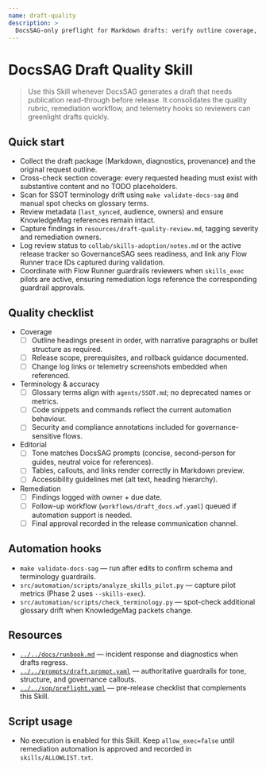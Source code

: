 ```yaml
---
name: draft-quality
description: >
  DocsSAG-only preflight for Markdown drafts: verify outline coverage, SSOT terminology, draft quality rubric adherence, severity logging, release readiness gates, Flow Runner trace linkage, and publication sign-off requirements.
---
```


# DocsSAG Draft Quality Skill

> Use this Skill whenever DocsSAG generates a draft that needs publication read-through before release. It consolidates the quality rubric, remediation workflow, and telemetry hooks so reviewers can greenlight drafts quickly.

## Quick start
- Collect the draft package (Markdown, diagnostics, provenance) and the original request outline.
- Cross-check section coverage: every requested heading must exist with substantive content and no TODO placeholders.
- Scan for SSOT terminology drift using `make validate-docs-sag` and manual spot checks on glossary terms.
- Review metadata (`last_synced`, audience, owners) and ensure KnowledgeMag references remain intact.
- Capture findings in `resources/draft-quality-review.md`, tagging severity and remediation owners.
- Log review status to `collab/skills-adoption/notes.md` or the active release tracker so GovernanceSAG sees readiness, and link any Flow Runner trace IDs captured during validation.
- Coordinate with Flow Runner guardrails reviewers when `skills_exec` pilots are active, ensuring remediation logs reference the corresponding guardrail approvals.

## Quality checklist
- Coverage
  - [ ] Outline headings present in order, with narrative paragraphs or bullet structure as required.
  - [ ] Release scope, prerequisites, and rollback guidance documented.
  - [ ] Change log links or telemetry screenshots embedded when referenced.
- Terminology & accuracy
  - [ ] Glossary terms align with `agents/SSOT.md`; no deprecated names or metrics.
  - [ ] Code snippets and commands reflect the current automation behaviour.
  - [ ] Security and compliance annotations included for governance-sensitive flows.
- Editorial
  - [ ] Tone matches DocsSAG prompts (concise, second-person for guides, neutral voice for references).
  - [ ] Tables, callouts, and links render correctly in Markdown preview.
  - [ ] Accessibility guidelines met (alt text, heading hierarchy).
- Remediation
  - [ ] Findings logged with owner + due date.
  - [ ] Follow-up workflow (`workflows/draft_docs.wf.yaml`) queued if automation support is needed.
  - [ ] Final approval recorded in the release communication channel.

## Automation hooks
- `make validate-docs-sag` — run after edits to confirm schema and terminology guardrails.
- `src/automation/scripts/analyze_skills_pilot.py` — capture pilot metrics (Phase 2 uses `--skills-exec`).
- `src/automation/scripts/check_terminology.py` — spot-check additional glossary drift when KnowledgeMag packets change.

## Resources
- [`../../docs/runbook.md`](../../docs/runbook.md) — incident response and diagnostics when drafts regress.
- [`../../prompts/draft.prompt.yaml`](../../prompts/draft.prompt.yaml) — authoritative guardrails for tone, structure, and governance callouts.
- [`../../sop/preflight.yaml`](../../sop/preflight.yaml) — pre-release checklist that complements this Skill.

## Script usage
- No execution is enabled for this Skill. Keep `allow_exec=false` until remediation automation is approved and recorded in `skills/ALLOWLIST.txt`.
